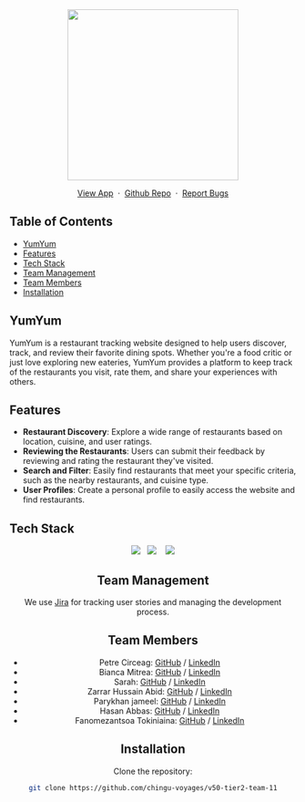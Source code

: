 <div align="center">
    <img src="./src/assests/YumYum.png" width="300">
  <p>
    <a href="https://v50-tier2-team-11-three.vercel.app/">View App</a>
    &nbsp;·&nbsp;
    <a href="https://github.com/chingu-voyages/v50-tier2-team-11">Github Repo</a>
    &nbsp;·&nbsp;
    <a href="https://github.com/chingu-voyages/v50-tier2-team-11/issues">Report Bugs</a>
  </p>
</div>

## Table of Contents
- [YumYum](#project-description)
- [Features](#features)
- [Tech Stack](#tech-stack)
- [Team Management](#team-management)
- [Team Members](#team-members)
- [Installation](#installation)

## YumYum


YumYum is a restaurant tracking website designed to help users discover, track, and review their favorite dining spots. Whether you're a food critic or just love exploring new eateries, YumYum provides a platform to keep track of the restaurants you visit, rate them, and share your experiences with others.

## Features

- **Restaurant Discovery**: Explore a wide range of restaurants based on location, cuisine, and user ratings.
- **Reviewing the Restaurants**: Users can submit their feedback by reviewing and rating the restaurant they've visited.
- **Search and Filter**: Easily find restaurants that meet your specific criteria, such as the nearby restaurants, and cuisine type.
- **User Profiles**: Create a personal profile to easily access the website and find restaurants.


## Tech Stack

<div align="center">
<img src="https://img.shields.io/badge/React-%2320232a.svg?style=for-the-badge&logo=react&logoColor=61DAFB
"> &nbsp;&nbsp;<img src="https://img.shields.io/badge/typescript-%23007ACC.svg?style=for-the-badge&logo=typescript&logoColor=white"> &nbsp;&nbsp; <img src="https://img.shields.io/badge/Tailwind_CSS-%2338B2AC.svg?style=for-the-badge&logo=tailwind-css&logoColor=white
"> 

## Team Management
We use [Jira](https://www.atlassian.com/software/jira) for tracking user stories and managing the development process.

## Team Members
- Petre Circeag: [GitHub](https://github.com/Petre4488) / [LinkedIn](https://www.linkedin.com/in/petre-circeag/)
- Bianca Mitrea: [GitHub](https://github.com/Bianca371) / [LinkedIn](https://www.linkedin.com/in/bianca-mitrea-3793132b1/)
- Sarah: [GitHub](nn) / [LinkedIn](nn)
- Zarrar Hussain Abid: [GitHub](https://github.com/Zarrarabid) / [LinkedIn](https://www.linkedin.com/in/zarrar-abid-a1667121a/)
- Parykhan jameel: [GitHub](https://github.com/parykhan-jameel) / [LinkedIn](https://linkedin.com/in/parykhan-jameel)
- Hasan Abbas: [GitHub](https://github.com/HassanAbbas10) / [LinkedIn](https://www.linkedin.com/in/hassan-abbas-b34545263/)
- Fanomezantsoa Tokiniaina: [GitHub](https://github.com/Toukoms) / [LinkedIn](https://www.linkedin.com/in/fanomezantsoa-tokiniaina-rahajanirina-6a2420237/)


## Installation

Clone the repository:
   ```bash
   git clone https://github.com/chingu-voyages/v50-tier2-team-11